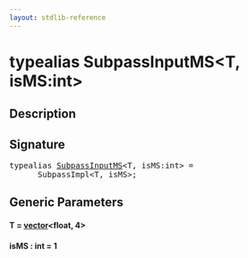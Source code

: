 ```yaml
---
layout: stdlib-reference
---
```


# typealias SubpassInputMS\<T, isMS:int\>

## Description



## Signature

<pre>
<span class='code_keyword'>typealias</span> <a href=".html" class="code_type">SubpassInputMS</a>&lt;T, isMS:<span class="code_keyword">int</span>&gt; = 
    __SubpassImpl&lt;T, isMS&gt;;
</pre>

## Generic Parameters

####  <a id="typeparam-T"></a>T  = [vector](../vector/index.html)\<float, 4\>
####  <a id="decl-isMS"></a>isMS  : int = 1

